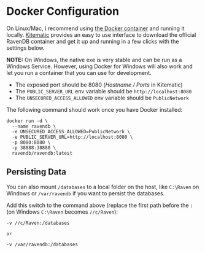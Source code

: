 
# Docker Configuration

On Linux/Mac, I recommend using [the Docker container](https://hub.docker.com/r/ravendb/ravendb/) and running it locally. [Kitematic](https://kitematic.com/) provides an easy to use interface to download the official RavenDB container and get it up and running in a few clicks with the settings below.

**NOTE:** On Windows, the native exe is very stable and can be run as a Windows Service. However, using Docker for Windows will also work and let you run a container that you can use for development.

- The exposed port should be 8080 (*Hostname / Ports* in Kitematic)
- The `PUBLIC_SERVER_URL` env variable should be `http://localhost:8080`
- The `UNSECURED_ACCESS_ALLOWED` env variable should be `PublicNetwork`

The following command should work once you have Docker installed:

```
docker run -d \
  --name ravendb \
  -e UNSECURED_ACCESS_ALLOWED=PublicNetwork \
  -e PUBLIC_SERVER_URL=http://localhost:8080 \
  -p 8080:8080 \
  -p 38888:38888 \
  ravendb/ravendb:latest
```

## Persisting Data

You can also mount `/databases` to a local folder on the host, like `C:\Raven` on Windows or `/var/ravendb` if you want to persist the databases.

Add this switch to the command above (replace the first path before the `:` (on Windows `C:\Raven` becomes `//c/Raven`):

```
-v //c/Raven:/databases

or

-v /var/ravendb:/databases
```

